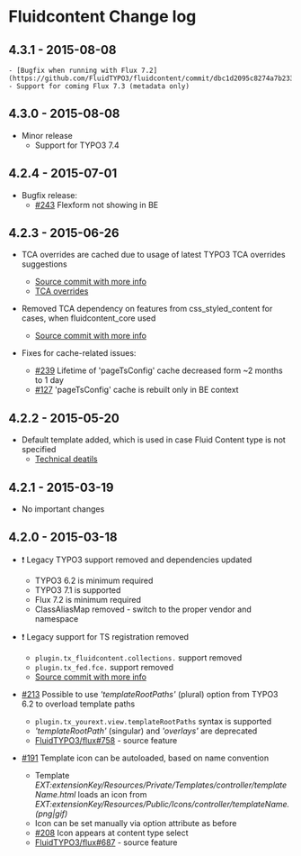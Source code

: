 # Fluidcontent Change log

4.3.1 - 2015-08-08
------------------
	- [Bugfix when running with Flux 7.2](https://github.com/FluidTYPO3/fluidcontent/commit/dbc1d2095c8274a7b233ea398ce82d4c31ec6827)
	- Support for coming Flux 7.3 (metadata only)

4.3.0 - 2015-08-08
------------------

- Minor release
	- Support for TYPO3 7.4

4.2.4 - 2015-07-01
------------------

- Bugfix release:
	- [#243](https://github.com/FluidTYPO3/fluidcontent/issues/243) Flexform not showing in BE

4.2.3 - 2015-06-26
------------------

- TCA overrides are cached due to usage of latest TYPO3 TCA overrides suggestions
	- [Source commit with more info](https://github.com/FluidTYPO3/fluidcontent/commit/b3b4da75f9a338d266e1c1f94b7b7c6719083fcb)
	- [TCA overrides](http://docs.typo3.org/typo3cms/TCAReference/ExtendingTca/StoringChanges/Index.html#storing-changes-extension-overrides)

- Removed TCA dependency on features from css_styled_content for cases, when fluidcontent_core used
	- [Source commit with more info](https://github.com/FluidTYPO3/fluidcontent/commit/e2a274a6c6eee875f83c28b30ef9777f46544ca3)

- Fixes for cache-related issues:
	- [#239](https://github.com/FluidTYPO3/fluidcontent/pull/239) Lifetime of 'pageTsConfig' cache decreased form ~2 months to 1 day
	- [#127](https://github.com/FluidTYPO3/fluidcontent/issues/127) 'pageTsConfig' cache is rebuilt only in BE context

4.2.2 - 2015-05-20
------------------

- Default template added, which is used in case Fluid Content type is not specified
  - [Technical deatils](https://github.com/FluidTYPO3/fluidcontent/commit/763fbb612e95038391d178e33295c2829623f738)

4.2.1 - 2015-03-19
------------------

- No important changes

4.2.0 - 2015-03-18
------------------

- :exclamation: Legacy TYPO3 support removed and dependencies updated
  - TYPO3 6.2 is minimum required
  - TYPO3 7.1 is supported
  - Flux 7.2 is minimum required
  - ClassAliasMap removed - switch to the proper vendor and namespace

- :exclamation: Legacy support for TS registration removed
  - `plugin.tx_fluidcontent.collections.` support removed
  - `plugin.tx_fed.fce.` support removed
  - [Source commit with more info](https://github.com/FluidTYPO3/fluidcontent/commit/0cd6448ebdcb3bdcc82103d5f22eb4d30b475767)

- [#213](https://github.com/FluidTYPO3/fluidcontent/pull/213) Possible to use *'templateRootPaths'* (plural) option from TYPO3 6.2 to overload template paths
  - `plugin.tx_yourext.view.templateRootPaths` syntax is supported
  - *'templateRootPath'* (singular) and *'overlays'* are deprecated
  - [FluidTYPO3/flux#758](https://github.com/FluidTYPO3/flux/pull/758) - source feature

- [#191](https://github.com/FluidTYPO3/fluidcontent/pull/191) Template icon can be autoloaded, based on name convention
  - Template *EXT:extensionKey/Resources/Private/Templates/$controller/$templateName.html* loads an icon from *EXT:extensionKey/Resources/Public/Icons/$controller/$templateName.(png|gif)*
  - Icon can be set manually via option attribute as before
  - [#208](https://github.com/FluidTYPO3/fluidcontent/pull/208) Icon appears at content type select
  - [FluidTYPO3/flux#687](https://github.com/FluidTYPO3/flux/pull/687) - source feature
